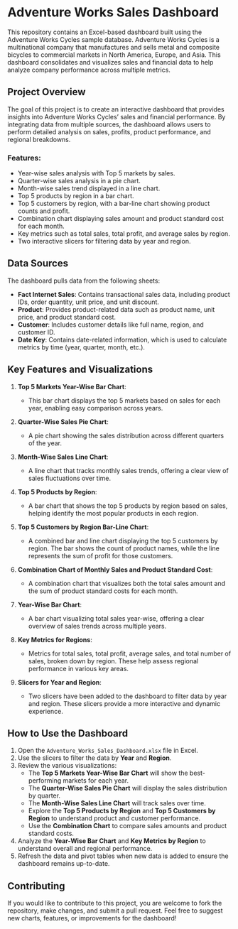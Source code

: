 # Adventure Works Sales Dashboard

This repository contains an Excel-based dashboard built using the Adventure Works Cycles sample database. Adventure Works Cycles is a multinational company that manufactures and sells metal and composite bicycles to commercial markets in North America, Europe, and Asia. This dashboard consolidates and visualizes sales and financial data to help analyze company performance across multiple metrics.

## Project Overview

The goal of this project is to create an interactive dashboard that provides insights into Adventure Works Cycles’ sales and financial performance. By integrating data from multiple sources, the dashboard allows users to perform detailed analysis on sales, profits, product performance, and regional breakdowns.

### Features:
- Year-wise sales analysis with Top 5 markets by sales.
- Quarter-wise sales analysis in a pie chart.
- Month-wise sales trend displayed in a line chart.
- Top 5 products by region in a bar chart.
- Top 5 customers by region, with a bar-line chart showing product counts and profit.
- Combination chart displaying sales amount and product standard cost for each month.
- Key metrics such as total sales, total profit, and average sales by region.
- Two interactive slicers for filtering data by year and region.

## Data Sources

The dashboard pulls data from the following sheets:
- **Fact Internet Sales**: Contains transactional sales data, including product IDs, order quantity, unit price, and unit discount.
- **Product**: Provides product-related data such as product name, unit price, and product standard cost.
- **Customer**: Includes customer details like full name, region, and customer ID.
- **Date Key**: Contains date-related information, which is used to calculate metrics by time (year, quarter, month, etc.).

## Key Features and Visualizations

1. **Top 5 Markets Year-Wise Bar Chart**:
   - This bar chart displays the top 5 markets based on sales for each year, enabling easy comparison across years.

2. **Quarter-Wise Sales Pie Chart**:
   - A pie chart showing the sales distribution across different quarters of the year.

3. **Month-Wise Sales Line Chart**:
   - A line chart that tracks monthly sales trends, offering a clear view of sales fluctuations over time.

4. **Top 5 Products by Region**:
   - A bar chart that shows the top 5 products by region based on sales, helping identify the most popular products in each region.

5. **Top 5 Customers by Region Bar-Line Chart**:
   - A combined bar and line chart displaying the top 5 customers by region. The bar shows the count of product names, while the line represents the sum of profit for those customers.

6. **Combination Chart of Monthly Sales and Product Standard Cost**:
   - A combination chart that visualizes both the total sales amount and the sum of product standard costs for each month.

7. **Year-Wise Bar Chart**:
   - A bar chart visualizing total sales year-wise, offering a clear overview of sales trends across multiple years.

8. **Key Metrics for Regions**:
   - Metrics for total sales, total profit, average sales, and total number of sales, broken down by region. These help assess regional performance in various key areas.

9. **Slicers for Year and Region**:
   - Two slicers have been added to the dashboard to filter data by year and region. These slicers provide a more interactive and dynamic experience.

## How to Use the Dashboard

1. Open the `Adventure_Works_Sales_Dashboard.xlsx` file in Excel.
2. Use the slicers to filter the data by **Year** and **Region**.
3. Review the various visualizations:
   - The **Top 5 Markets Year-Wise Bar Chart** will show the best-performing markets for each year.
   - The **Quarter-Wise Sales Pie Chart** will display the sales distribution by quarter.
   - The **Month-Wise Sales Line Chart** will track sales over time.
   - Explore the **Top 5 Products by Region** and **Top 5 Customers by Region** to understand product and customer performance.
   - Use the **Combination Chart** to compare sales amounts and product standard costs.
4. Analyze the **Year-Wise Bar Chart** and **Key Metrics by Region** to understand overall and regional performance.
5. Refresh the data and pivot tables when new data is added to ensure the dashboard remains up-to-date.

## Contributing

If you would like to contribute to this project, you are welcome to fork the repository, make changes, and submit a pull request. Feel free to suggest new charts, features, or improvements for the dashboard!




